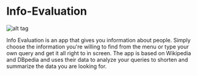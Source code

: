 # Info-Evaluation
![alt tag](https://github.com/TechnionYP5777/Info-Evaluation/blob/master/logoUpdated.png)

Info Evaluation is an app that gives you information about people.
Simply choose the information you're willing to find from the menu or type your own query and get it all right to in screen.
The app is based on Wikipedia and DBpedia and uses their data to analyze your queries to shorten and summarize the data you are looking for.
